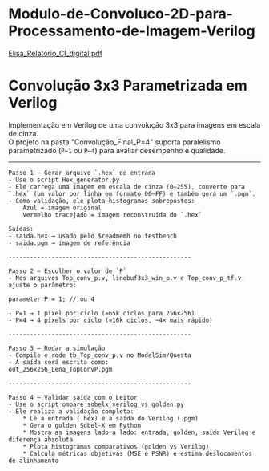 # Modulo-de-Convoluco-2D-para-Processamento-de-Imagem-Verilog
[Elisa_Relatório_CI_digital.pdf](https://github.com/user-attachments/files/22265858/Elisa_Relatorio_CI_digital.pdf)




# Convolução 3x3 Parametrizada em Verilog

Implementação em Verilog de uma convolução 3x3 para imagens em escala de cinza.  
O projeto na pasta "Convolução_Final_P=4" suporta paralelismo parametrizado (`P=1` ou `P=4`) para avaliar desempenho e qualidade.

---

```text
Passo 1 — Gerar arquivo `.hex` de entrada
- Use o script Hex_generator.py
- Ele carrega uma imagem em escala de cinza (0–255), converte para `.hex` (um valor por linha em formato 00–FF) e também gera um `.pgm`.
- Como validação, ele plota histogramas sobrepostos:
    Azul = imagem original
    Vermelho tracejado = imagem reconstruída do `.hex`

Saídas:
- saida.hex → usado pelo $readmemh no testbench
- saida.pgm → imagem de referência

---------------------------------------------------

Passo 2 — Escolher o valor de `P`
- Nos arquivos Top_conv_p.v, linebuf3x3_win_p.v e Top_conv_p_tf.v, ajuste o parâmetro:

parameter P = 1; // ou 4

- P=1 → 1 pixel por ciclo (≈65k ciclos para 256×256)
- P=4 → 4 pixels por ciclo (≈16k ciclos, ~4× mais rápido)

---------------------------------------------------

Passo 3 — Rodar a simulação
- Compile e rode tb_Top_conv_p.v no ModelSim/Questa
- A saída será escrita como:
out_256x256_Lena_TopConvP.pgm

---------------------------------------------------

Passo 4 — Validar saída com o Leitor
- Use o script ompare_sobelx_verilog_vs_golden.py
- Ele realiza a validação completa:
    * Lê a entrada (.hex) e a saída do Verilog (.pgm)
    * Gera o golden Sobel-X em Python
    * Mostra as imagens lado a lado: entrada, golden, saída Verilog e diferença absoluta
    * Plota histogramas comparativos (golden vs Verilog)
    * Calcula métricas objetivas (MSE e PSNR) e estima deslocamentos de alinhamento
